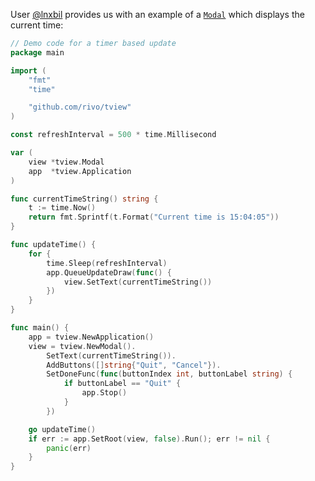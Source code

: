 User [@lnxbil](https://github.com/lnxbil) provides us with an example of a [`Modal`](https://godoc.org/github.com/rivo/tview#Modal) which displays the current time:

```go
// Demo code for a timer based update
package main

import (
	"fmt"
	"time"

	"github.com/rivo/tview"
)

const refreshInterval = 500 * time.Millisecond

var (
	view *tview.Modal
	app  *tview.Application
)

func currentTimeString() string {
	t := time.Now()
	return fmt.Sprintf(t.Format("Current time is 15:04:05"))
}

func updateTime() {
	for {
		time.Sleep(refreshInterval)
		app.QueueUpdateDraw(func() {
			view.SetText(currentTimeString())
		})
	}
}

func main() {
	app = tview.NewApplication()
	view = tview.NewModal().
		SetText(currentTimeString()).
		AddButtons([]string{"Quit", "Cancel"}).
		SetDoneFunc(func(buttonIndex int, buttonLabel string) {
			if buttonLabel == "Quit" {
				app.Stop()
			}
		})

	go updateTime()
	if err := app.SetRoot(view, false).Run(); err != nil {
		panic(err)
	}
}
```